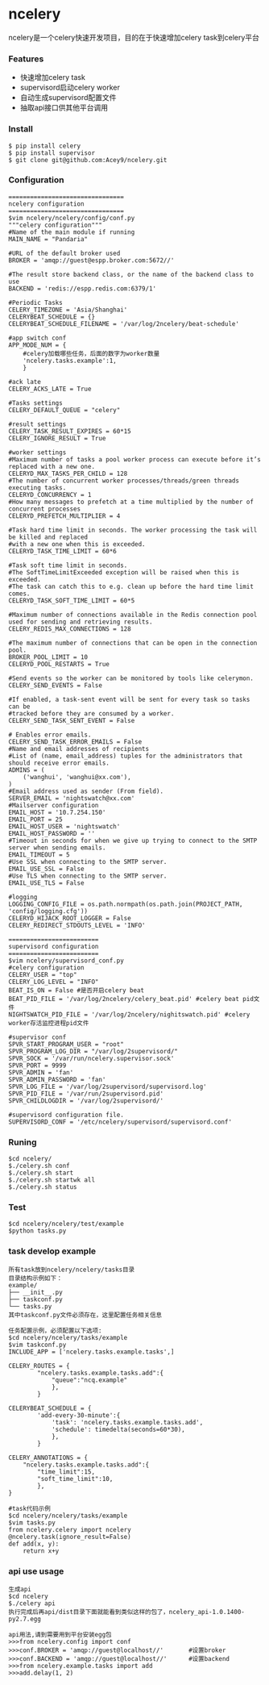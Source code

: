 ncelery
=========================
ncelery是一个celery快速开发项目，目的在于快速增加celery task到celery平台

### Features
- 快速增加celery task
- supervisord启动celery worker
- 自动生成supervisord配置文件
- 抽取api接口供其他平台调用

### Install
    $ pip install celery
	$ pip install supervisor
	$ git clone git@github.com:Acey9/ncelery.git

### Configuration
	================================
	ncelery configuration
	================================
	$vim ncelery/ncelery/config/conf.py
	"""celery configuration"""
	#Name of the main module if running
	MAIN_NAME = "Pandaria"

	#URL of the default broker used
	BROKER = 'amqp://guest@espp.broker.com:5672//'

	#The result store backend class, or the name of the backend class to use
	BACKEND = 'redis://espp.redis.com:6379/1'
         
	#Periodic Tasks 
	CELERY_TIMEZONE = 'Asia/Shanghai'
	CELERYBEAT_SCHEDULE = {}
	CELERYBEAT_SCHEDULE_FILENAME = '/var/log/2ncelery/beat-schedule'

	#app switch conf
	APP_MODE_NUM = {
        #celery加载哪些任务，后面的数字为worker数量
        'ncelery.tasks.example':1,
        }

	#ack late
	CELERY_ACKS_LATE = True

	#Tasks settings
	CELERY_DEFAULT_QUEUE = "celery"

	#result settings
	CELERY_TASK_RESULT_EXPIRES = 60*15
	CELERY_IGNORE_RESULT = True

	#worker settings
	#Maximum number of tasks a pool worker process can execute before it’s replaced with a new one.
	CELERYD_MAX_TASKS_PER_CHILD = 128
	#The number of concurrent worker processes/threads/green threads executing tasks.
	CELERYD_CONCURRENCY = 1
	#How many messages to prefetch at a time multiplied by the number of concurrent processes
	CELERYD_PREFETCH_MULTIPLIER = 4

	#Task hard time limit in seconds. The worker processing the task will be killed and replaced 
	#with a new one when this is exceeded.
	CELERYD_TASK_TIME_LIMIT = 60*6

	#Task soft time limit in seconds.
	#The SoftTimeLimitExceeded exception will be raised when this is exceeded. 
	#The task can catch this to e.g. clean up before the hard time limit comes.
	CELERYD_TASK_SOFT_TIME_LIMIT = 60*5

	#Maximum number of connections available in the Redis connection pool used for sending and retrieving results.
	CELERY_REDIS_MAX_CONNECTIONS = 128

	#The maximum number of connections that can be open in the connection pool.
	BROKER_POOL_LIMIT = 10
	CELERYD_POOL_RESTARTS = True

	#Send events so the worker can be monitored by tools like celerymon.
	CELERY_SEND_EVENTS = False

	#If enabled, a task-sent event will be sent for every task so tasks can be 
	#tracked before they are consumed by a worker.
	CELERY_SEND_TASK_SENT_EVENT = False

	# Enables error emails.
	CELERY_SEND_TASK_ERROR_EMAILS = False
	#Name and email addresses of recipients
	#List of (name, email_address) tuples for the administrators that should receive error emails.
	ADMINS = (
    	('wanghui', 'wanghui@xx.com'),
	)
	#Email address used as sender (From field).
	SERVER_EMAIL = 'nightswatch@xx.com'
	#Mailserver configuration
	EMAIL_HOST = '10.7.254.150'
	EMAIL_PORT = 25
	EMAIL_HOST_USER = 'nightswatch'
	EMAIL_HOST_PASSWORD = ''
	#Timeout in seconds for when we give up trying to connect to the SMTP server when sending emails.
	EMAIL_TIMEOUT = 5
	#Use SSL when connecting to the SMTP server.
	EMAIL_USE_SSL = False
	#Use TLS when connecting to the SMTP server. 
	EMAIL_USE_TLS = False

	#logging
	LOGGING_CONFIG_FILE = os.path.normpath(os.path.join(PROJECT_PATH, 'config/logging.cfg'))
	CELERYD_HIJACK_ROOT_LOGGER = False
	CELERY_REDIRECT_STDOUTS_LEVEL = 'INFO'

	=========================
	supervisord configuration
	=========================
	$vim ncelery/supervisord_conf.py
	#celery configuration
	CELERY_USER = "top"
	CELERY_LOG_LEVEL = "INFO"                                  
	BEAT_IS_ON = False #是否开启celery beat
	BEAT_PID_FILE = '/var/log/2ncelery/celery_beat.pid' #celery beat pid文件
	NIGHTSWATCH_PID_FILE = '/var/log/2ncelery/nighitswatch.pid' #celery worker存活监控进程pid文件                          
	
	#supervisor conf
	SPVR_START_PROGRAM_USER = "root"
	SPVR_PROGRAM_LOG_DIR = "/var/log/2supervisord/"            
	SPVR_SOCK = '/var/run/ncelery.supervisor.sock'             
	SPVR_PORT = 9999 
	SPVR_ADMIN = 'fan'                                         
	SPVR_ADMIN_PASSWORD = 'fan'
	SPVR_LOG_FILE = '/var/log/2supervisord/supervisord.log'    
	SPVR_PID_FILE = '/var/run/2supervisord.pid'                
	SPVR_CHILDLOGDIR = '/var/log/2supervisord/'                
	    
	#supervisord configuration file.                           
	SUPERVISORD_CONF = '/etc/ncelery/supervisord/supervisord.conf' 

### Runing
    $cd ncelery/
	$./celery.sh conf
	$./celery.sh start
	$./celery.sh startwk all
	$./celery.sh status

### Test
	$cd ncelery/ncelery/test/example
	$python tasks.py

### task develop example
	所有task放到ncelery/ncelery/tasks目录
	目录结构示例如下：
	example/
	├── __init__.py
	├── taskconf.py
	└── tasks.py
	其中taskconf.py文件必须存在，这里配置任务相关信息
	
	任务配置示例，必须配置以下选项:
	$cd ncelery/ncelery/tasks/example
	$vim taskconf.py
	INCLUDE_APP = ['ncelery.tasks.example.tasks',]

	CELERY_ROUTES = {
	        "ncelery.tasks.example.tasks.add":{
	            "queue":"ncq.example"
	            },
	        }
	
	CELERYBEAT_SCHEDULE = {
	        'add-every-30-minute':{
	            'task': 'ncelery.tasks.example.tasks.add',
	            'schedule': timedelta(seconds=60*30),
	            },
	        }
	
	CELERY_ANNOTATIONS = {
	    "ncelery.tasks.example.tasks.add":{
	        "time_limit":15,
	        "soft_time_limit":10,
	        },
	}
	
	#task代码示例
	$cd ncelery/ncelery/tasks/example
	$vim tasks.py
	from ncelery.celery import ncelery
	@ncelery.task(ignore_result=False)
	def add(x, y):
    	return x+y

### api use usage
	生成api
	$cd ncelery
	$./celery api
	执行完成后再api/dist目录下面就能看到类似这样的包了，ncelery_api-1.0.1400-py2.7.egg
	
	api用法,请到需要用到平台安装egg包
	>>>from ncelery.config import conf
	>>>conf.BROKER = 'amqp://guest@localhost//'       #设置broker
	>>>conf.BACKEND = 'amqp://guest@localhost//'      #设置backend
	>>>from ncelery.example.tasks import add
	>>>add.delay(1, 2)
